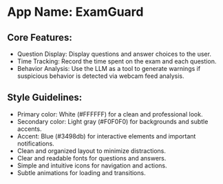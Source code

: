 # **App Name**: ExamGuard

## Core Features:

- Question Display: Display questions and answer choices to the user.
- Time Tracking: Record the time spent on the exam and each question.
- Behavior Analysis: Use the LLM as a tool to generate warnings if suspicious behavior is detected via webcam feed analysis.

## Style Guidelines:

- Primary color: White (#FFFFFF) for a clean and professional look.
- Secondary color: Light gray (#F0F0F0) for backgrounds and subtle accents.
- Accent: Blue (#3498db) for interactive elements and important notifications.
- Clean and organized layout to minimize distractions.
- Clear and readable fonts for questions and answers.
- Simple and intuitive icons for navigation and actions.
- Subtle animations for loading and transitions.